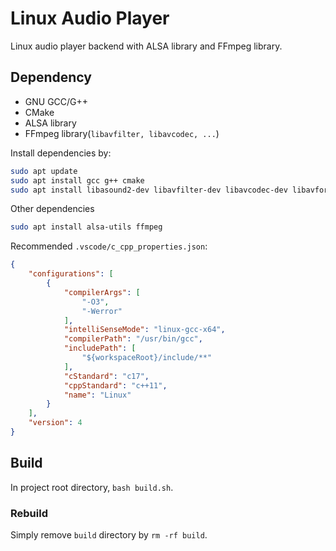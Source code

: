 # Linux Audio Player

Linux audio player backend with ALSA library and FFmpeg library.

## Dependency

* GNU GCC/G++
* CMake
* ALSA library
* FFmpeg library(`libavfilter, libavcodec, ...`)

Install dependencies by:

```bash
sudo apt update
sudo apt install gcc g++ cmake
sudo apt install libasound2-dev libavfilter-dev libavcodec-dev libavformat-dev libswresample-dev
```

Other dependencies 

```bash
sudo apt install alsa-utils ffmpeg
```

Recommended `.vscode/c_cpp_properties.json`:

```json
{
    "configurations": [
        {
            "compilerArgs": [
                "-O3",
                "-Werror"
            ],
            "intelliSenseMode": "linux-gcc-x64",
            "compilerPath": "/usr/bin/gcc",
            "includePath": [
                "${workspaceRoot}/include/**"
            ],
            "cStandard": "c17",
            "cppStandard": "c++11",
            "name": "Linux"
        }
    ],
    "version": 4
}
```

## Build

In project root directory, `bash build.sh`.

### Rebuild

Simply remove `build` directory by `rm -rf build`.